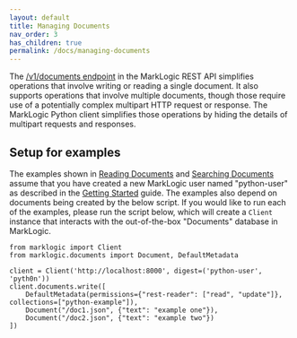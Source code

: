 ```yaml
---
layout: default
title: Managing Documents
nav_order: 3
has_children: true
permalink: /docs/managing-documents
---
```


The [/v1/documents endpoint](https://docs.marklogic.com/REST/client/management) in the MarkLogic REST API simplifies
operations that involve writing or reading a single document. It also supports operations that involve multiple 
documents, though those require use of a potentially complex multipart HTTP request or response. The MarkLogic Python
client simplifies those operations by hiding the details of multipart requests and responses.

## Setup for examples

The examples shown in [Reading Documents](reading.md) and [Searching Documents](searching.md) assume that you have 
created a new MarkLogic user named "python-user" as described in the [Getting Started](getting-started.md) guide. 
The examples also depend on documents being created by the below script. If you would like to run each of the examples, 
please run the script below, which will create a `Client` instance that interacts with the out-of-the-box "Documents"
database in MarkLogic.

```
from marklogic import Client
from marklogic.documents import Document, DefaultMetadata

client = Client('http://localhost:8000', digest=('python-user', 'pyth0n'))
client.documents.write([
    DefaultMetadata(permissions={"rest-reader": ["read", "update"]}, collections=["python-example"]),
    Document("/doc1.json", {"text": "example one"}),
    Document("/doc2.json", {"text": "example two"})
])
```
